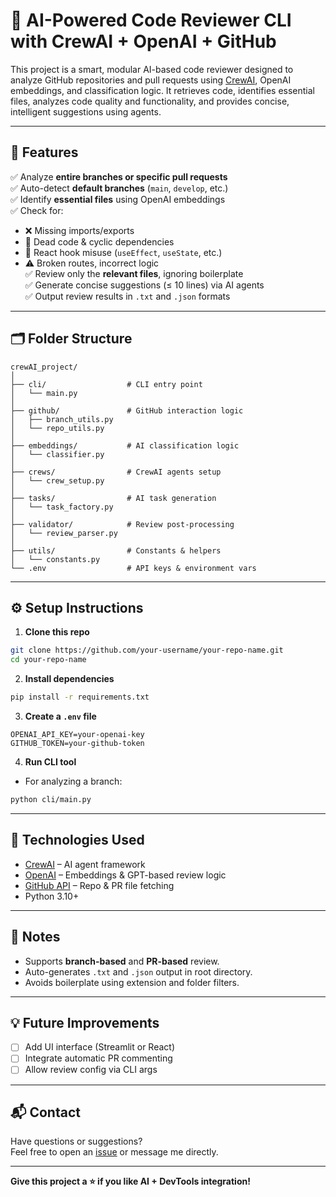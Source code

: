# 🤖 AI-Powered Code Reviewer CLI with CrewAI + OpenAI + GitHub

This project is a smart, modular AI-based code reviewer designed to analyze GitHub repositories and pull requests using [CrewAI](https://docs.crewai.com), OpenAI embeddings, and classification logic. It retrieves code, identifies essential files, analyzes code quality and functionality, and provides concise, intelligent suggestions using agents.

---

## 🚀 Features

✅ Analyze **entire branches or specific pull requests**  
✅ Auto-detect **default branches** (`main`, `develop`, etc.)  
✅ Identify **essential files** using OpenAI embeddings  
✅ Check for:
- ❌ Missing imports/exports
- 🧠 Dead code & cyclic dependencies
- 🔁 React hook misuse (`useEffect`, `useState`, etc.)
- ⚠️ Broken routes, incorrect logic  
✅ Review only the **relevant files**, ignoring boilerplate  
✅ Generate concise suggestions (≤ 10 lines) via AI agents  
✅ Output review results in `.txt` and `.json` formats

---

## 🗂️ Folder Structure

```
crewAI_project/
│
├── cli/                  # CLI entry point
│   └── main.py
│
├── github/               # GitHub interaction logic
│   ├── branch_utils.py
│   └── repo_utils.py
│
├── embeddings/           # AI classification logic
│   └── classifier.py
│
├── crews/                # CrewAI agents setup
│   └── crew_setup.py
│
├── tasks/                # AI task generation
│   └── task_factory.py
│
├── validator/            # Review post-processing
│   └── review_parser.py
│
├── utils/                # Constants & helpers
│   └── constants.py
└── .env                  # API keys & environment vars
```

---

## ⚙️ Setup Instructions

1. **Clone this repo**

```bash
git clone https://github.com/your-username/your-repo-name.git
cd your-repo-name
```

2. **Install dependencies**

```bash
pip install -r requirements.txt
```

3. **Create a `.env` file**

```env
OPENAI_API_KEY=your-openai-key
GITHUB_TOKEN=your-github-token
```

4. **Run CLI tool**

- For analyzing a branch:

```bash
python cli/main.py
```
---

## 🧠 Technologies Used

- [CrewAI](https://docs.crewai.com) – AI agent framework
- [OpenAI](https://platform.openai.com) – Embeddings & GPT-based review logic
- [GitHub API](https://docs.github.com/en/rest) – Repo & PR file fetching
- Python 3.10+

---

## 📌 Notes

- Supports **branch-based** and **PR-based** review.
- Auto-generates `.txt` and `.json` output in root directory.
- Avoids boilerplate using extension and folder filters.

---
## 💡 Future Improvements

- [ ] Add UI interface (Streamlit or React)
- [ ] Integrate automatic PR commenting
- [ ] Allow review config via CLI args

---

## 📬 Contact

Have questions or suggestions?  
Feel free to open an [issue](https://github.com/your-username/your-repo/issues) or message me directly.

---

**Give this project a ⭐ if you like AI + DevTools integration!**
